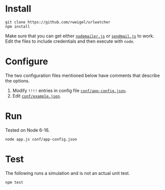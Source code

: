 # Install

```
git clone https://github.com/rweigel/urlwatcher
npm install
```

Make sure that you can get either [`nodemailer.js`](test/email/nodemailer.js) or [`sendmail.js`](test/email/sendmail.js) to work. Edit the files to include credentials and then execute with `node`.

# Configure

The two configuration files mentioned below have comments that describe the options.

1. Modify `!!!!` entries in config file [`conf/app-config.json`](conf/app-config.json).
2. Edit [`conf/example.json`](conf/example.json).

# Run

Tested on Node 6-16.

```
node app.js conf/app-config.json
```

# Test

The following runs a simulation and is not an actual unit test.

```
npm test
```
